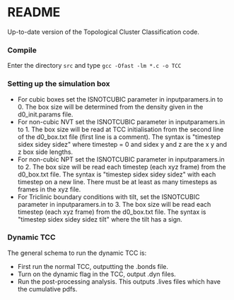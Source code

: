# README #

Up-to-date version of the Topological Cluster Classification code.

### Compile ###
Enter the directory
    `src` 
and type 
    `gcc -Ofast -lm *.c -o TCC`

### Setting up the simulation box ###

* For cubic boxes set the ISNOTCUBIC parameter in inputparamers.in to 0. The box size will be determined from the density given in the d0_init.params file.
* For non-cubic NVT set the ISNOTCUBIC parameter in inputparamers.in to 1. The box size will be read at TCC initialisation from the second line of the d0_box.txt file (first line is a comment). The syntax is "timestep sidex sidey sidez" where timestep = 0 and sidex y and z are the x y and z box side lengths.
* For non-cubic NPT set the ISNOTCUBIC parameter in inputparamers.in to 2. The box size will be read each timestep (each xyz frame) from the d0_box.txt file. The syntax is "timestep sidex sidey sidez" with each timestep on a new line. There must be at least as many timesteps as frames in the xyz file.
* For Triclinic boundary conditions with tilt, set the ISNOTCUBIC parameter in inputparamers.in to 3. The box size will be read each timestep (each xyz frame) from the d0_box.txt file. The syntax is "timestep sidex sidey sidez tilt" where the tilt has a sign.

### Dynamic TCC ###

The general schema to run the dynamic TCC is:

* First run the normal TCC, outputting the .bonds file.
* Turn on the dynamic flag in the TCC, output .dyn files.
* Run the post-processing analysis. This outputs .lives files which have the cumulative pdfs.
